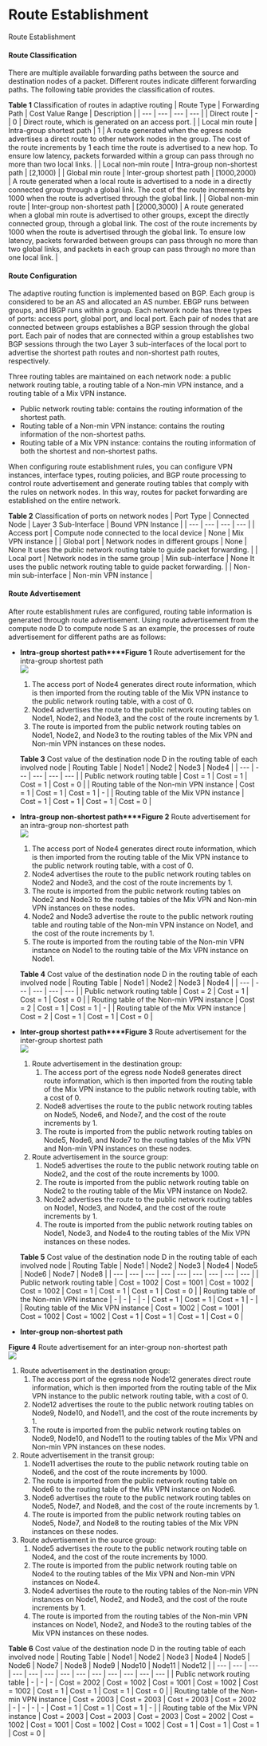 Route Establishment
===================

Route Establishment

#### Route Classification

There are multiple available forwarding paths between the source and destination nodes of a packet. Different routes indicate different forwarding paths. The following table provides the classification of routes.

**Table 1** Classification of routes in adaptive routing
| Route Type | Forwarding Path | Cost Value Range | Description |
| --- | --- | --- | --- |
| Direct route | - | 0 | Direct route, which is generated on an access port. |
| Local min route | Intra-group shortest path | 1 | A route generated when the egress node advertises a direct route to other network nodes in the group. The cost of the route increments by 1 each time the route is advertised to a new hop. To ensure low latency, packets forwarded within a group can pass through no more than two local links. |
| Local non-min route | Intra-group non-shortest path | [2,1000) |
| Global min route | Inter-group shortest path | [1000,2000) | A route generated when a local route is advertised to a node in a directly connected group through a global link. The cost of the route increments by 1000 when the route is advertised through the global link. |
| Global non-min route | Inter-group non-shortest path | [2000,3000) | A route generated when a global min route is advertised to other groups, except the directly connected group, through a global link. The cost of the route increments by 1000 when the route is advertised through the global link. To ensure low latency, packets forwarded between groups can pass through no more than two global links, and packets in each group can pass through no more than one local link. |



#### Route Configuration

The adaptive routing function is implemented based on BGP. Each group is considered to be an AS and allocated an AS number. EBGP runs between groups, and IBGP runs within a group. Each network node has three types of ports: access port, global port, and local port. Each pair of nodes that are connected between groups establishes a BGP session through the global port. Each pair of nodes that are connected within a group establishes two BGP sessions through the two Layer 3 sub-interfaces of the local port to advertise the shortest path routes and non-shortest path routes, respectively.

Three routing tables are maintained on each network node: a public network routing table, a routing table of a Non-min VPN instance, and a routing table of a Mix VPN instance.

* Public network routing table: contains the routing information of the shortest path.
* Routing table of a Non-min VPN instance: contains the routing information of the non-shortest paths.
* Routing table of a Mix VPN instance: contains the routing information of both the shortest and non-shortest paths.

When configuring route establishment rules, you can configure VPN instances, interface types, routing policies, and BGP route processing to control route advertisement and generate routing tables that comply with the rules on network nodes. In this way, routes for packet forwarding are established on the entire network.

**Table 2** Classification of ports on network nodes
| Port Type | Connected Node | Layer 3 Sub-Interface | Bound VPN Instance |
| --- | --- | --- | --- |
| Access port | Compute node connected to the local device | None | Mix VPN instance |
| Global port | Network nodes in different groups | None | None  It uses the public network routing table to guide packet forwarding. |
| Local port | Network nodes in the same group | Min sub-interface | None  It uses the public network routing table to guide packet forwarding. |
| Non-min sub-interface | Non-min VPN instance |



#### Route Advertisement

After route establishment rules are configured, routing table information is generated through route advertisement. Using route advertisement from the compute node D to compute node S as an example, the processes of route advertisement for different paths are as follows:

* **Intra-group shortest path****Figure 1** Route advertisement for the intra-group shortest path  
  ![](figure/en-us_image_0000001513030470.png)
  1. The access port of Node4 generates direct route information, which is then imported from the routing table of the Mix VPN instance to the public network routing table, with a cost of 0.
  2. Node4 advertises the route to the public network routing tables on Node1, Node2, and Node3, and the cost of the route increments by 1.
  3. The route is imported from the public network routing tables on Node1, Node2, and Node3 to the routing tables of the Mix VPN and Non-min VPN instances on these nodes.
  
  **Table 3** Cost value of the destination node D in the routing table of each involved node
  | Routing Table | Node1 | Node2 | Node3 | Node4 |
  | --- | --- | --- | --- | --- |
  | Public network routing table | Cost = 1 | Cost = 1 | Cost = 1 | Cost = 0 |
  | Routing table of the Non-min VPN instance | Cost = 1 | Cost = 1 | Cost = 1 | - |
  | Routing table of the Mix VPN instance | Cost = 1 | Cost = 1 | Cost = 1 | Cost = 0 |
* **Intra-group non-shortest path****Figure 2** Route advertisement for an intra-group non-shortest path  
  ![](figure/en-us_image_0000001513030462.png)
  1. The access port of Node4 generates direct route information, which is then imported from the routing table of the Mix VPN instance to the public network routing table, with a cost of 0.
  2. Node4 advertises the route to the public network routing tables on Node2 and Node3, and the cost of the route increments by 1.
  3. The route is imported from the public network routing tables on Node2 and Node3 to the routing tables of the Mix VPN and Non-min VPN instances on these nodes.
  4. Node2 and Node3 advertise the route to the public network routing table and routing table of the Non-min VPN instance on Node1, and the cost of the route increments by 1.
  5. The route is imported from the routing table of the Non-min VPN instance on Node1 to the routing table of the Mix VPN instance on Node1.
  
  **Table 4** Cost value of the destination node D in the routing table of each involved node
  | Routing Table | Node1 | Node2 | Node3 | Node4 |
  | --- | --- | --- | --- | --- |
  | Public network routing table | Cost = 2 | Cost = 1 | Cost = 1 | Cost = 0 |
  | Routing table of the Non-min VPN instance | Cost = 2 | Cost = 1 | Cost = 1 | - |
  | Routing table of the Mix VPN instance | Cost = 2 | Cost = 1 | Cost = 1 | Cost = 0 |
* **Inter-group shortest path****Figure 3** Route advertisement for the inter-group shortest path  
  ![](figure/en-us_image_0000001512671310.png)
  1. Route advertisement in the destination group:
     1. The access port of the egress node Node8 generates direct route information, which is then imported from the routing table of the Mix VPN instance to the public network routing table, with a cost of 0.
     2. Node8 advertises the route to the public network routing tables on Node5, Node6, and Node7, and the cost of the route increments by 1.
     3. The route is imported from the public network routing tables on Node5, Node6, and Node7 to the routing tables of the Mix VPN and Non-min VPN instances on these nodes.
  2. Route advertisement in the source group:
     1. Node5 advertises the route to the public network routing table on Node2, and the cost of the route increments by 1000.
     2. The route is imported from the public network routing table on Node2 to the routing table of the Mix VPN instance on Node2.
     3. Node2 advertises the route to the public network routing tables on Node1, Node3, and Node4, and the cost of the route increments by 1.
     4. The route is imported from the public network routing tables on Node1, Node3, and Node4 to the routing tables of the Mix VPN instances on these nodes.
  
  **Table 5** Cost value of the destination node D in the routing table of each involved node
  | Routing Table | Node1 | Node2 | Node3 | Node4 | Node5 | Node6 | Node7 | Node8 |
  | --- | --- | --- | --- | --- | --- | --- | --- | --- |
  | Public network routing table | Cost = 1002 | Cost = 1001 | Cost = 1002 | Cost = 1002 | Cost = 1 | Cost = 1 | Cost = 1 | Cost = 0 |
  | Routing table of the Non-min VPN instance | - | - | - | - | Cost = 1 | Cost = 1 | Cost = 1 | - |
  | Routing table of the Mix VPN instance | Cost = 1002 | Cost = 1001 | Cost = 1002 | Cost = 1002 | Cost = 1 | Cost = 1 | Cost = 1 | Cost = 0 |
* **Inter-group non-shortest path**

**Figure 4** Route advertisement for an inter-group non-shortest path  
![](figure/en-us_image_0000001563870421.png)

1. Route advertisement in the destination group:
   1. The access port of the egress node Node12 generates direct route information, which is then imported from the routing table of the Mix VPN instance to the public network routing table, with a cost of 0.
   2. Node12 advertises the route to the public network routing tables on Node9, Node10, and Node11, and the cost of the route increments by 1.
   3. The route is imported from the public network routing tables on Node9, Node10, and Node11 to the routing tables of the Mix VPN and Non-min VPN instances on these nodes.
2. Route advertisement in the transit group:
   1. Node11 advertises the route to the public network routing table on Node6, and the cost of the route increments by 1000.
   2. The route is imported from the public network routing table on Node6 to the routing table of the Mix VPN instance on Node6.
   3. Node6 advertises the route to the public network routing tables on Node5, Node7, and Node8, and the cost of the route increments by 1.
   4. The route is imported from the public network routing tables on Node5, Node7, and Node8 to the routing tables of the Mix VPN instances on these nodes.
3. Route advertisement in the source group:
   1. Node5 advertises the route to the public network routing table on Node4, and the cost of the route increments by 1000.
   2. The route is imported from the public network routing table on Node4 to the routing tables of the Mix VPN and Non-min VPN instances on Node4.
   3. Node4 advertises the route to the routing tables of the Non-min VPN instances on Node1, Node2, and Node3, and the cost of the route increments by 1.
   4. The route is imported from the routing tables of the Non-min VPN instances on Node1, Node2, and Node3 to the routing tables of the Mix VPN instances on these nodes.

**Table 6** Cost value of the destination node D in the routing table of each involved node
| Routing Table | Node1 | Node2 | Node3 | Node4 | Node5 | Node6 | Node7 | Node8 | Node9 | Node10 | Node11 | Node12 |
| --- | --- | --- | --- | --- | --- | --- | --- | --- | --- | --- | --- | --- |
| Public network routing table | - | - | - | Cost = 2002 | Cost = 1002 | Cost = 1001 | Cost = 1002 | Cost = 1002 | Cost = 1 | Cost = 1 | Cost = 1 | Cost = 0 |
| Routing table of the Non-min VPN instance | Cost = 2003 | Cost = 2003 | Cost = 2003 | Cost = 2002 | - | - | - | - | Cost = 1 | Cost = 1 | Cost = 1 | - |
| Routing table of the Mix VPN instance | Cost = 2003 | Cost = 2003 | Cost = 2003 | Cost = 2002 | Cost = 1002 | Cost = 1001 | Cost = 1002 | Cost = 1002 | Cost = 1 | Cost = 1 | Cost = 1 | Cost = 0 |